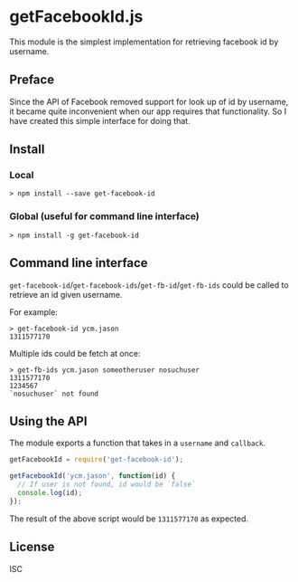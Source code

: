 # getFacebookId.js

This module is the simplest implementation for retrieving facebook id by username.

## Preface

Since the API of Facebook removed support for look up of id by username, it became quite inconvenient when our app requires that functionality. So I have created this simple interface for doing that.

## Install

### Local

```
> npm install --save get-facebook-id
```

### Global (useful for command line interface)

```
> npm install -g get-facebook-id
```

## Command line interface

`get-facebook-id`/`get-facebook-ids`/`get-fb-id`/`get-fb-ids` could be called to retrieve an id given username.

For example:

```
> get-facebook-id ycm.jason
1311577170
```

Multiple ids could be fetch at once:

```
> get-fb-ids ycm.jason someotheruser nosuchuser
1311577170
1234567
`nosuchuser` not found
```

## Using the API

The module exports a function that takes in a `username` and `callback`.

```javascript
getFacebookId = require('get-facebook-id');

getFacebookId('ycm.jason', function(id) {
  // If user is not found, id would be `false`
  console.log(id);
});
```

The result of the above script would be `1311577170` as expected.


## License
ISC
